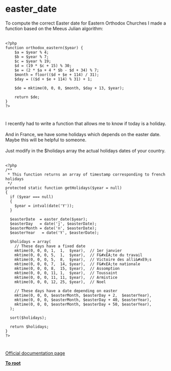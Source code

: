 # easter_date



To compute the correct Easter date for Eastern Orthodox Churches I made a function based on the Meeus Julian algorithm:<br><br>

```
<?php
function orthodox_eastern($year) {
    $a = $year % 4;
    $b = $year % 7;
    $c = $year % 19;
    $d = (19 * $c + 15) % 30;
    $e = (2 * $a + 4 * $b - $d + 34) % 7;
    $month = floor(($d + $e + 114) / 31);
    $day = (($d + $e + 114) % 31) + 1;
    
    $de = mktime(0, 0, 0, $month, $day + 13, $year);
    
    return $de;
}
?>
```
  

#

I recently had to write a function that allows me to know if today is a holiday.<br><br>And in France, we have some holidays which depends on the easter date. Maybe this will be helpful to someone.<br><br>Just modify in the $holidays array the actual holidays dates of your country.<br><br>

```
<?php
/**
 * This function returns an array of timestamp corresponding to french holidays
 */
protected static function getHolidays($year = null)
{
  if ($year === null)
  {
    $year = intval(date('Y'));
  }
    
  $easterDate  = easter_date($year);
  $easterDay   = date('j', $easterDate);
  $easterMonth = date('n', $easterDate);
  $easterYear   = date('Y', $easterDate);

  $holidays = array(
    // These days have a fixed date
    mktime(0, 0, 0, 1,  1,  $year),  // 1er janvier
    mktime(0, 0, 0, 5,  1,  $year),  // F&#xEA;te du travail
    mktime(0, 0, 0, 5,  8,  $year),  // Victoire des alli&#xE9;s
    mktime(0, 0, 0, 7,  14, $year),  // F&#xEA;te nationale
    mktime(0, 0, 0, 8,  15, $year),  // Assomption
    mktime(0, 0, 0, 11, 1,  $year),  // Toussaint
    mktime(0, 0, 0, 11, 11, $year),  // Armistice
    mktime(0, 0, 0, 12, 25, $year),  // Noel

    // These days have a date depending on easter
    mktime(0, 0, 0, $easterMonth, $easterDay + 2,  $easterYear),
    mktime(0, 0, 0, $easterMonth, $easterDay + 40, $easterYear),
    mktime(0, 0, 0, $easterMonth, $easterDay + 50, $easterYear),
  );

  sort($holidays);
  
  return $holidays;
}
?>
```
  

#

[Official documentation page](https://www.php.net/manual/en/function.easter-date.php)

**[To root](/README.md)**